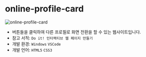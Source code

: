 # online-profile-card
![online-profile-card](https://user-images.githubusercontent.com/60216512/154931447-18d30c9a-9cdb-4889-a7ca-f1e93afd88ec.gif)

- 버튼들을 클릭하여 다른 프로필로 화면 전환을 할 수 있는 웹사이트입니다.<br>
- 참고 서적: `Do it! 인터랙티브 웹 페이지 만들기`<br>
- 개발 환경: `Windows` `VSCode`<br>
- 개발 언어: `HTML5` `CSS3`